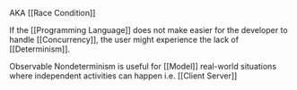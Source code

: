 AKA [[Race Condition]]

If the [[Programming Language]] does not make easier for the developer to handle [[Concurrency]], the user might experience the lack of [[Determinism]].

Observable Nondeterminism is  useful for [[Model]] real-world situations where independent activities can happen i.e. [[Client Server]]